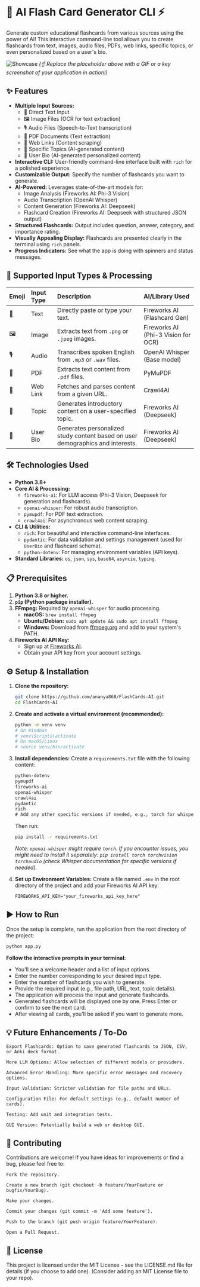 # 🧠 AI Flash Card Generator CLI ⚡

Generate custom educational flashcards from various sources using the power of AI! This interactive command-line tool allows you to create flashcards from text, images, audio files, PDFs, web links, specific topics, or even personalized based on a user's bio.

![Showcase](https://via.placeholder.com/800x400.png?text=Your+App+In+Action+Here)
*(☝️ Replace the placeholder above with a GIF or a key screenshot of your application in action!)*

## ✨ Features

*   **Multiple Input Sources:**
    *   📝 Direct Text Input
    *   🖼️ Image Files (OCR for text extraction)
    *   🎙️ Audio Files (Speech-to-Text transcription)
    *   📄 PDF Documents (Text extraction)
    *   🔗 Web Links (Content scraping)
    *   🧠 Specific Topics (AI-generated content)
    *   👤 User Bio (AI-generated personalized content)
*   **Interactive CLI:** User-friendly command-line interface built with `rich` for a polished experience.
*   **Customizable Output:** Specify the number of flashcards you want to generate.
*   **AI-Powered:** Leverages state-of-the-art models for:
    *   Image Analysis (Fireworks AI: Phi-3 Vision)
    *   Audio Transcription (OpenAI Whisper)
    *   Content Generation (Fireworks AI: Deepseek)
    *   Flashcard Creation (Fireworks AI: Deepseek with structured JSON output)
*   **Structured Flashcards:** Output includes question, answer, category, and importance rating.
*   **Visually Appealing Display:** Flashcards are presented clearly in the terminal using `rich` panels.
*   **Progress Indicators:** See what the app is doing with spinners and status messages.

## 🚀 Supported Input Types & Processing

| Emoji | Input Type | Description                                                                 | AI/Library Used                                  |
| :---- | :--------- | :-------------------------------------------------------------------------- | :----------------------------------------------- |
| 📝    | Text       | Directly paste or type your text.                                           | Fireworks AI (Flashcard Gen)                     |
| 🖼️    | Image      | Extracts text from `.png` or `.jpeg` images.                                | Fireworks AI (Phi-3 Vision for OCR)              |
| 🎙️    | Audio      | Transcribes spoken English from `.mp3` or `.wav` files.                     | OpenAI Whisper (Base model)                      |
| 📄    | PDF        | Extracts text content from `.pdf` files.                                    | PyMuPDF                                          |
| 🔗    | Web Link   | Fetches and parses content from a given URL.                                | Crawl4AI                                         |
| 🧠    | Topic      | Generates introductory content on a user-specified topic.                   | Fireworks AI (Deepseek)                          |
| 👤    | User Bio   | Generates personalized study content based on user demographics and interests. | Fireworks AI (Deepseek)                          |

## 🛠️ Technologies Used

*   **Python 3.8+**
*   **Core AI & Processing:**
    *   `fireworks-ai`: For LLM access (Phi-3 Vision, Deepseek for generation and flashcards).
    *   `openai-whisper`: For robust audio transcription.
    *   `pymupdf`: For PDF text extraction.
    *   `crawl4ai`: For asynchronous web content scraping.
*   **CLI & Utilities:**
    *   `rich`: For beautiful and interactive command-line interfaces.
    *   `pydantic`: For data validation and settings management (used for `UserBio` and flashcard schema).
    *   `python-dotenv`: For managing environment variables (API keys).
*   **Standard Libraries:** `os`, `json`, `sys`, `base64`, `asyncio`, `typing`.

## 📋 Prerequisites

1.  **Python 3.8 or higher.**
2.  **`pip` (Python package installer).**
3.  **FFmpeg:** Required by `openai-whisper` for audio processing.
    *   **macOS:** `brew install ffmpeg`
    *   **Ubuntu/Debian:** `sudo apt update && sudo apt install ffmpeg`
    *   **Windows:** Download from [ffmpeg.org](https://ffmpeg.org/download.html) and add to your system's PATH.
4.  **Fireworks AI API Key:**
    *   Sign up at [Fireworks AI](https://fireworks.ai/).
    *   Obtain your API key from your account settings.

## ⚙️ Setup & Installation

1.  **Clone the repository:**
    ```bash
    git clone https://github.com/ananya868/FlashCards-AI.git
    cd FlashCards-AI
    ```

2.  **Create and activate a virtual environment (recommended):**
    ```bash
    python -m venv venv
    # On Windows
    # venv\Scripts\activate
    # On macOS/Linux
    # source venv/bin/activate
    ```

3.  **Install dependencies:**
    Create a `requirements.txt` file with the following content:
    ```txt
    python-dotenv
    pymupdf
    fireworks-ai
    openai-whisper
    crawl4ai
    pydantic
    rich
    # Add any other specific versions if needed, e.g., torch for whisper if not auto-installed
    ```
    Then run:
    ```bash
    pip install -r requirements.txt
    ```
    *Note: `openai-whisper` might require `torch`. If you encounter issues, you might need to install it separately: `pip install torch torchvision torchaudio` (check Whisper documentation for specific versions if needed).*

4.  **Set up Environment Variables:**
    Create a file named `.env` in the root directory of the project and add your Fireworks AI API key:
    ```env
    FIREWORKS_API_KEY="your_fireworks_api_key_here"
    ```

## ▶️ How to Run

Once the setup is complete, run the application from the root directory of the project:

```bash
python app.py
```

**Follow the interactive prompts in your terminal:**
- You'll see a welcome header and a list of input options.
- Enter the number corresponding to your desired input type.
- Enter the number of flashcards you wish to generate.
- Provide the required input (e.g., file path, URL, text, topic details).
- The application will process the input and generate flashcards.
- Generated flashcards will be displayed one by one. Press Enter or confirm to see the next card.
- After viewing all cards, you'll be asked if you want to generate more.


## 💡 Future Enhancements / To-Do

    Export Flashcards: Option to save generated flashcards to JSON, CSV, or Anki deck format.

    More LLM Options: Allow selection of different models or providers.

    Advanced Error Handling: More specific error messages and recovery options.

    Input Validation: Stricter validation for file paths and URLs.

    Configuration File: For default settings (e.g., default number of cards).

    Testing: Add unit and integration tests.

    GUI Version: Potentially build a web or desktop GUI.

## 🤝 Contributing

Contributions are welcome! If you have ideas for improvements or find a bug, please feel free to:

    Fork the repository.

    Create a new branch (git checkout -b feature/YourFeature or bugfix/YourBug).

    Make your changes.

    Commit your changes (git commit -m 'Add some feature').

    Push to the branch (git push origin feature/YourFeature).

    Open a Pull Request.

## 📄 License

This project is licensed under the MIT License - see the LICENSE.md file for details (if you choose to add one).
(Consider adding an MIT License file to your repo).

